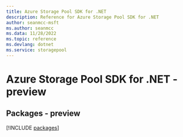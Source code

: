 ```yaml
---
title: Azure Storage Pool SDK for .NET
description: Reference for Azure Storage Pool SDK for .NET
author: seanmcc-msft
ms.author: seanmcc
ms.data: 11/28/2022
ms.topic: reference
ms.devlang: dotnet
ms.service: storagepool
---
```

# Azure Storage Pool SDK for .NET - preview
## Packages - preview
[!INCLUDE [packages](storage-pool-index.md)]